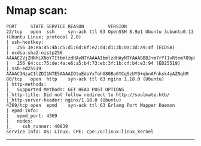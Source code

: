# Nmap scan:
	
	PORT     STATE SERVICE REASON         VERSION
	22/tcp   open  ssh     syn-ack ttl 63 OpenSSH 8.9p1 Ubuntu 3ubuntu0.13 (Ubuntu Linux; protocol 2.0)
	| ssh-hostkey: 
	|   256 3e:ea:45:4b:c5:d1:6d:6f:e2:d4:d1:3b:0a:3d:a9:4f (ECDSA)
	| ecdsa-sha2-nistp256 AAAAE2VjZHNhLXNoYTItbmlzdHAyNTYAAAAIbmlzdHAyNTYAAABBBJ+m7rYl1vRtnm789pH3IRhxI4CNCANVj+N5kovboNzcw9vHsBwvPX3KYA3cxGbKiA0VqbKRpOHnpsMuHEXEVJc=
	|   256 64:cc:75:de:4a:e6:a5:b4:73:eb:3f:1b:cf:b4:e3:94 (ED25519)
	|_ssh-ed25519 AAAAC3NzaC1lZDI1NTE5AAAAIOtuEdoYxTohG80Bo6YCqSzUY9+qbnAFnhsk4yAZNqhM
	80/tcp   open  http    syn-ack ttl 63 nginx 1.18.0 (Ubuntu)
	| http-methods: 
	|_  Supported Methods: GET HEAD POST OPTIONS
	|_http-title: Did not follow redirect to http://soulmate.htb/
	|_http-server-header: nginx/1.18.0 (Ubuntu)
	4369/tcp open  epmd    syn-ack ttl 63 Erlang Port Mapper Daemon
	| epmd-info: 
	|   epmd_port: 4369
	|   nodes: 
	|_    ssh_runner: 40839
	Service Info: OS: Linux; CPE: cpe:/o:linux:linux_kernel


---


